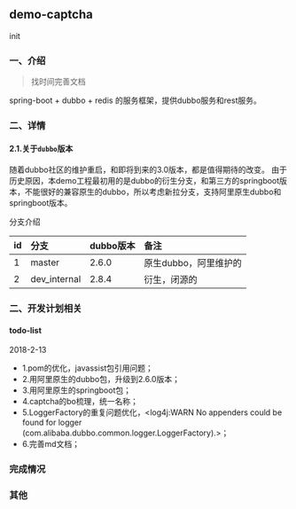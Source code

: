## demo-captcha
init

### 一、介绍
>找时间完善文档

spring-boot + dubbo + redis 的服务框架，提供dubbo服务和rest服务。

### 二、详情

#### 2.1.关于`dubbo`版本

随着dubbo社区的维护重启，和即将到来的3.0版本，都是值得期待的改变。
由于历史原因，本demo工程最初用的是dubbo的衍生分支，和第三方的springboot版本，不能很好的兼容原生的dubbo，所以考虑新拉分支，支持阿里原生dubbo和springboot版本。


分支介绍

|id|分支|dubbo版本|备注|
|:---|:---|:---|:---|
|1|master|2.6.0|原生dubbo，阿里维护的|
|2|dev_internal|2.8.4|衍生，闭源的|


### 二、开发计划相关

#### todo-list

2018-2-13
- 1.pom的优化，javassist包引用问题；
- 2.用阿里原生的dubbo包，升级到2.6.0版本；
- 3.用阿里原生的springboot包；
- 4.captcha的bo梳理，统一名称；
- 5.LoggerFactory的重复问题优化，<log4j:WARN No appenders could be found for logger (com.alibaba.dubbo.common.logger.LoggerFactory).>；
- 6.完善md文档；

### 完成情况

### 其他
